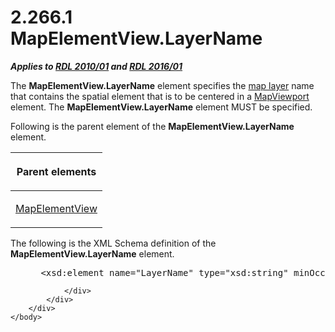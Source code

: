 <html dir="LTR" xmlns:mshelp="http://msdn.microsoft.com/mshelp" xmlns:ddue="http://ddue.schemas.microsoft.com/authoring/2003/5" xmlns:xlink="http://www.w3.org/1999/xlink" xmlns:tool="http://www.microsoft.com/tooltip">
    <head>
        <meta http-equiv="Content-Type" content="text/html; CHARSET=utf-8"></meta>
        <meta name="save" content="history"></meta>
        <title>2.266.1 MapElementView.LayerName</title>
        <xml>
            <mshelp:toctitle title="2.266.1 MapElementView.LayerName"></mshelp:toctitle>
            <mshelp:rltitle title="[MS-RDL]: MapElementView.LayerName"></mshelp:rltitle>
            <mshelp:keyword index="A" term="67810d04-678b-477a-addb-77301204c280"></mshelp:keyword>
            <mshelp:attr name="DCSext.ContentType" value="open specification"></mshelp:attr>
            <mshelp:attr name="AssetID" value="67810d04-678b-477a-addb-77301204c280"></mshelp:attr>
            <mshelp:attr name="TopicType" value="kbRef"></mshelp:attr>
            <mshelp:attr name="DCSext.Title" value="[MS-RDL]: MapElementView.LayerName" />
        </xml>
    </head>
    <body>
        <div id="header">
            <h1 class="heading">2.266.1 MapElementView.LayerName</h1>
        </div>
        <div id="mainSection">
            <div id="mainBody">
                <div id="allHistory" class="saveHistory"></div>
                <div id="sectionSection0" class="section" name="collapseableSection">
                    

<p><b><i>Applies to </i></b><a href="3428e690-a348-4ec7-8a6a-8efb42d2cdee.html"><b><i>RDL 2010/01</i></b></a><b><i>
and </i></b><a href="52ce3983-2bfc-4e72-9359-42aaf5fe4509.html"><b><i>RDL 2016/01</i></b></a></p>

<p>The <b>MapElementView.LayerName</b> element specifies the <a href="b2482b3f-74ab-4ca8-a9e5-c07955011743.html#gt_bd6a41d0-83c8-46e0-8ecb-c7887094c205">map layer</a> name that
contains the spatial element that is to be centered in a <a href="55679f1a-a5b6-4b08-b284-ff6e27deedb4.html">MapViewport</a> element. The <b>MapElementView.LayerName</b>
element MUST be specified.</p>

<p>Following is the parent element of the <b>MapElementView.LayerName</b>
element.</p>

<table>
 <thead>
  <tr>
   <th>
   <p>Parent elements</p>
   </th>
  </tr>
 </thead>
 <tr>
  <td>
  <p><a href="b8ef9c34-deb7-4434-a4b8-e054ce447c81.html">MapElementView</a></p>
  </td>
 </tr>
</table>

<p>The following is the XML Schema definition of the <b>MapElementView.LayerName</b>
element.</p>

<dl>
<dd>
<div><pre> &lt;xsd:element name=&quot;LayerName&quot; type=&quot;xsd:string&quot; minOccurs=&quot;1&quot; /&gt;
</pre></div>
</dd></dl>


                </div>
            </div>
        </div>
    </body>
</html>